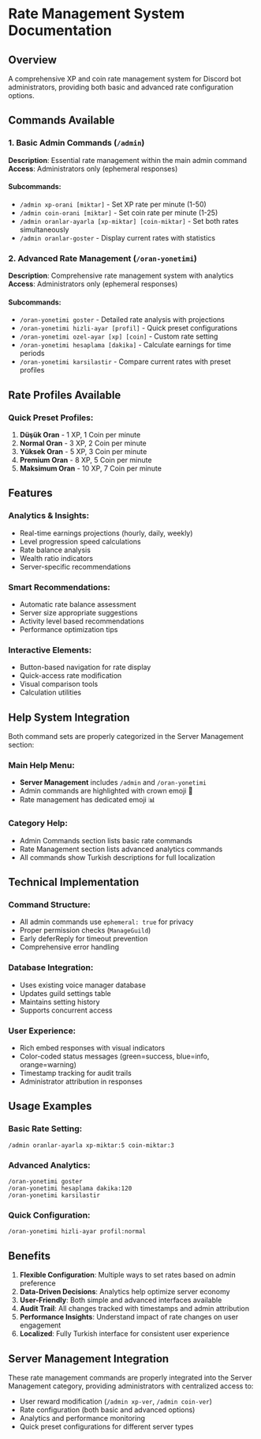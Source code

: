 # Rate Management System Documentation

## Overview
A comprehensive XP and coin rate management system for Discord bot administrators, providing both basic and advanced rate configuration options.

## Commands Available

### 1. Basic Admin Commands (`/admin`)
**Description**: Essential rate management within the main admin command
**Access**: Administrators only (ephemeral responses)

#### Subcommands:
- `/admin xp-orani [miktar]` - Set XP rate per minute (1-50)
- `/admin coin-orani [miktar]` - Set coin rate per minute (1-25) 
- `/admin oranlar-ayarla [xp-miktar] [coin-miktar]` - Set both rates simultaneously
- `/admin oranlar-goster` - Display current rates with statistics

### 2. Advanced Rate Management (`/oran-yonetimi`)
**Description**: Comprehensive rate management system with analytics
**Access**: Administrators only (ephemeral responses)

#### Subcommands:
- `/oran-yonetimi goster` - Detailed rate analysis with projections
- `/oran-yonetimi hizli-ayar [profil]` - Quick preset configurations
- `/oran-yonetimi ozel-ayar [xp] [coin]` - Custom rate setting
- `/oran-yonetimi hesaplama [dakika]` - Calculate earnings for time periods
- `/oran-yonetimi karsilastir` - Compare current rates with preset profiles

## Rate Profiles Available

### Quick Preset Profiles:
1. **Düşük Oran** - 1 XP, 1 Coin per minute
2. **Normal Oran** - 3 XP, 2 Coin per minute  
3. **Yüksek Oran** - 5 XP, 3 Coin per minute
4. **Premium Oran** - 8 XP, 5 Coin per minute
5. **Maksimum Oran** - 10 XP, 7 Coin per minute

## Features

### Analytics & Insights:
- Real-time earnings projections (hourly, daily, weekly)
- Level progression speed calculations
- Rate balance analysis
- Wealth ratio indicators
- Server-specific recommendations

### Smart Recommendations:
- Automatic rate balance assessment
- Server size appropriate suggestions
- Activity level based recommendations
- Performance optimization tips

### Interactive Elements:
- Button-based navigation for rate display
- Quick-access rate modification
- Visual comparison tools
- Calculation utilities

## Help System Integration

Both command sets are properly categorized in the Server Management section:

### Main Help Menu:
- **Server Management** includes `/admin` and `/oran-yonetimi` 
- Admin commands are highlighted with crown emoji 👑
- Rate management has dedicated emoji 📊

### Category Help:
- Admin Commands section lists basic rate commands
- Rate Management section lists advanced analytics commands
- All commands show Turkish descriptions for full localization

## Technical Implementation

### Command Structure:
- All admin commands use `ephemeral: true` for privacy
- Proper permission checks (`ManageGuild`)
- Early deferReply for timeout prevention
- Comprehensive error handling

### Database Integration:
- Uses existing voice manager database
- Updates guild settings table
- Maintains setting history
- Supports concurrent access

### User Experience:
- Rich embed responses with visual indicators
- Color-coded status messages (green=success, blue=info, orange=warning)
- Timestamp tracking for audit trails
- Administrator attribution in responses

## Usage Examples

### Basic Rate Setting:
```
/admin oranlar-ayarla xp-miktar:5 coin-miktar:3
```

### Advanced Analytics:
```
/oran-yonetimi goster
/oran-yonetimi hesaplama dakika:120
/oran-yonetimi karsilastir
```

### Quick Configuration:
```
/oran-yonetimi hizli-ayar profil:normal
```

## Benefits

1. **Flexible Configuration**: Multiple ways to set rates based on admin preference
2. **Data-Driven Decisions**: Analytics help optimize server economy
3. **User-Friendly**: Both simple and advanced interfaces available
4. **Audit Trail**: All changes tracked with timestamps and admin attribution
5. **Performance Insights**: Understand impact of rate changes on user engagement
6. **Localized**: Fully Turkish interface for consistent user experience

## Server Management Integration

These rate management commands are properly integrated into the Server Management category, providing administrators with centralized access to:
- User reward modification (`/admin xp-ver`, `/admin coin-ver`)
- Rate configuration (both basic and advanced options)
- Analytics and performance monitoring
- Quick preset configurations for different server types